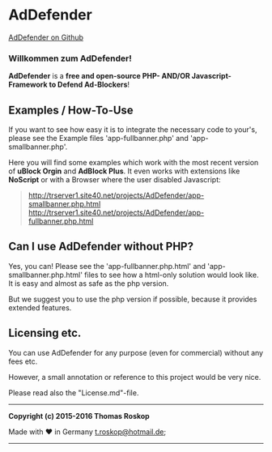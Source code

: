 # AdDefender

[AdDefender on Github](https://github.com/TRoskop/AdDefender "AdDefender on Github")


### Willkommen zum AdDefender!
**AdDefender** is a **free and open-source PHP- AND/OR Javascript-Framework to Defend Ad-Blockers**!



## Examples / How-To-Use ##
If you want to see how easy it is to integrate the necessary code to your's, please 
see the Example files 'app-fullbanner.php' and 'app-smallbanner.php'.

Here you will find some examples which work with the most recent version of **uBlock Orgin** and **AdBlock Plus**. It even works with extensions like **NoScript** or with a Browser where the user disabled Javascript:
> http://trserver1.site40.net/projects/AdDefender/app-smallbanner.php.html  
> http://trserver1.site40.net/projects/AdDefender/app-fullbanner.php.html

## Can I use AdDefender without PHP? ##
Yes, you can!
Please see the 'app-fullbanner.php.html' and 'app-smallbanner.php.html' files to see how a 
html-only solution would look like.
It is easy and almost as safe as the php version.

But we suggest you to use the php version if possible, because it provides extended features.

## Licensing etc. ##
You can use AdDefender for any purpose (even for commercial) without any fees etc.

However, a small annotation or reference to this project would be very nice.

Please read also the "License.md"-file.

_________________________________

**Copyright (c) 2015-2016 Thomas Roskop**


Made with ♥ in Germany
[t.roskop@hotmail.de](mailto:t.roskop@hotmail.de "t.roskop@hotmail.de");

_________________________________
